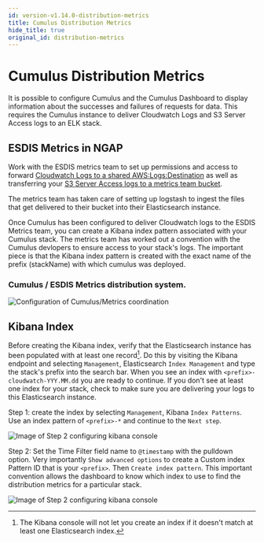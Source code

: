 ```yaml
---
id: version-v1.14.0-distribution-metrics
title: Cumulus Distribution Metrics
hide_title: true
original_id: distribution-metrics
---
```


# Cumulus Distribution Metrics

It is possible to configure Cumulus and the Cumulus Dashboard to display information about the successes and failures of requests for data.  This requires the Cumulus instance to deliver Cloudwatch Logs and S3 Server Access logs to an ELK stack.

## ESDIS Metrics in NGAP

Work with the ESDIS metrics team to set up permissions and access to forward [Cloudwatch Logs to a shared AWS:Logs:Destination](../additional-deployment-options/configure_cloudwatch_logs_delivery) as well as transferring your [S3 Server Access logs to a metrics team bucket](../additional-deployment-options/share-s3-access-logs).

The metrics team has taken care of setting up logstash to ingest the files that get delivered to their bucket into their Elasticsearch instance.

Once Cumulus has been configured to deliver Cloudwatch logs to the ESDIS Metrics team, you can create a Kibana index pattern associated with your Cumulus stack.  The metrics team has worked out a convention with the Cumulus devlopers to ensure access to your stack's logs.  The important piece is that the Kibana index pattern is created with the exact name of the prefix (stackName) with which cumulus was deployed.

### Cumulus / ESDIS Metrics distribution system.
![Configuration of Cumulus/Metrics coordination](assets/AWS-Cross-account-log-delivery-and-metrics.png)

## Kibana Index

Before creating the Kibana index, verify that the Elasticsearch instance has been populated with at least one record[^1].  Do this by visiting the Kibana endpoint and selecting `Management`, Elasticsearch `Index Management` and type the stack's prefix into the search bar.  When you see an index with `<prefix>-cloudwatch-YYY.MM.dd` you are ready to continue.  If you don't see at least one index for your stack, check to make sure you are delivering your logs to this Elasticsearch instance.

Step 1: create the index by selecting `Management`, Kibana `Index Patterns`.  Use an index pattern of `<prefix>-*` and continue to the `Next step`.

![Image of Step 2 configuring kibana console](assets/kibana-step1.png)

Step 2: Set the Time Filter field name to `@timestamp` with the pulldown option. Very importantly `Show advanced options` to create a Custom index Pattern ID that is your `<prefix>`.  Then `Create index pattern`. This important convention allows the dashboard to know which index to use to find the distribution metrics for a particular stack.

![Image of Step 2 configuring kibana console](assets/kibana-step2.png)





[^1]: The Kibana console will not let you create an index if it doesn't match at least one Elasticsearch index.
